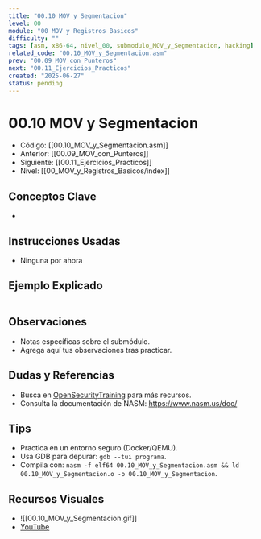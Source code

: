 ```yaml
---
title: "00.10 MOV y Segmentacion"
level: 00
module: "00 MOV y Registros Basicos"
difficulty: ""
tags: [asm, x86-64, nivel_00, submodulo_MOV_y_Segmentacion, hacking]
related_code: "00.10_MOV_y_Segmentacion.asm"
prev: "00.09_MOV_con_Punteros"
next: "00.11_Ejercicios_Practicos"
created: "2025-06-27"
status: pending
---
```


# 00.10 MOV y Segmentacion

- Código: [[00.10_MOV_y_Segmentacion.asm]]  
- Anterior: [[00.09_MOV_con_Punteros]]  
- Siguiente: [[00.11_Ejercicios_Practicos]]  
- Nivel: [[00_MOV_y_Registros_Basicos/index]]  

## Conceptos Clave
- 

## Instrucciones Usadas
- Ninguna por ahora

## Ejemplo Explicado
```asm

```

## Observaciones
- Notas específicas sobre el submódulo.
- Agrega aquí tus observaciones tras practicar.

## Dudas y Referencias
- Busca en [OpenSecurityTraining](https://opensecuritytraining.info/) para más recursos.
- Consulta la documentación de NASM: https://www.nasm.us/doc/

## Tips
- Practica en un entorno seguro (Docker/QEMU).
- Usa GDB para depurar: `gdb --tui programa`.
- Compila con: `nasm -f elf64 00.10_MOV_y_Segmentacion.asm && ld 00.10_MOV_y_Segmentacion.o -o 00.10_MOV_y_Segmentacion`.

## Recursos Visuales
- ![[00.10_MOV_y_Segmentacion.gif]]  
- [YouTube](https://youtube.com/placeholder)
